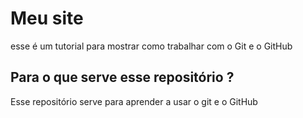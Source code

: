 # Meu site
esse é um tutorial para mostrar como trabalhar com o Git e o GitHub
## Para o que serve esse repositório ?
Esse repositório serve para aprender a usar o git e o GitHub